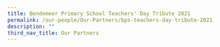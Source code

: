 ```yaml
---
title: Bendemeer Primary School Teachers' Day Tribute 2021
permalink: /our-people/Our-Partners/bps-teachers-day-tribute-2021
description: ""
third_nav_title: Our Partners
---
```

